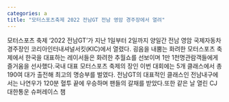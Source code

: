 ```yaml
---
categories: a
title: "모터스포츠축제 2022 전남GT 전남 영암 경주장에서 열려"
---
```

모터스포츠 축제 ‘2022 전남GT’가 지난 1일부터 2일까지 양일간 전남 영암 국제자동차 경주장인 코리아인터내셔널서킷(KIC)에서 열렸다. 굉음을 내뿜는 화려한 모터스포츠 축제에서 한국을 대표하는 레이서들은 화려한 추월쇼를 선보이며 1만 1천명관람객들에게 즐거움을 선사했다.국내 대표 모터스포츠 축제의 장인 이번 대회에는 5개 클래스에서 총 190여 대가 출전해 최고의 명승부를 벌였다. 전남GT의 대표적인 클래스인 전남내구에서는 나연우가 120분 혈투 끝에 우승하며 팬들의 갈채를 받았다.또한 같은 날 열린 CJ대한통운 슈퍼레이스 챔